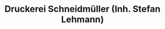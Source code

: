 ---
title: "Druckerei Schneidmüller (Inh. Stefan Lehmann)"
url: /wolfhagen/druckerei-schneidmueller-inh-stefan-lehmann/
shop: Kopieren
---
